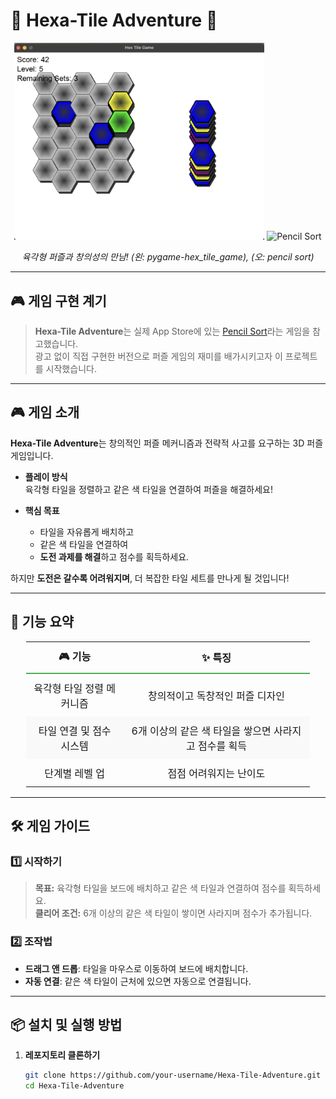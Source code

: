 # 🌟 **Hexa-Tile Adventure** 🌟  

<div align="center">
  <img src="hex_01.png" alt="Hexa-Tile Game" width="400">
  <img src="pencil_sort_01.png" alt="Pencil Sort" width="200">
  <p><i>육각형 퍼즐과 창의성의 만남! (왼: pygame-hex_tile_game), (오: pencil sort)</i></p>
</div>

---

## 🎮 **게임 구현 계기**

> **Hexa-Tile Adventure**는 실제 App Store에 있는 [Pencil Sort](https://apps.apple.com)라는 게임을 참고했습니다.  
> 광고 없이 직접 구현한 버전으로 퍼즐 게임의 재미를 배가시키고자 이 프로젝트를 시작했습니다.  

---

## 🎮 **게임 소개**

**Hexa-Tile Adventure**는 창의적인 퍼즐 메커니즘과 전략적 사고를 요구하는 3D 퍼즐 게임입니다.

- **플레이 방식**  
  육각형 타일을 정렬하고 같은 색 타일을 연결하여 퍼즐을 해결하세요!

- **핵심 목표**  
  - 타일을 자유롭게 배치하고
  - 같은 색 타일을 연결하여
  - **도전 과제를 해결**하고 점수를 획득하세요.  

하지만 **도전은 갈수록 어려워지며**, 더 복잡한 타일 세트를 만나게 될 것입니다!

---

## 🌈 **기능 요약**

<div align="center">
  <table style="border-collapse: collapse; width: 90%; text-align: center; font-size: 16px;">
    <thead>
      <tr style="border-bottom: 2px solid #4caf50;">
        <th style="padding: 10px;">🎮 기능</th>
        <th style="padding: 10px;">✨ 특징</th>
      </tr>
    </thead>
    <tbody>
      <tr>
        <td style="padding: 10px;">육각형 타일 정렬 메커니즘</td>
        <td style="padding: 10px;">창의적이고 독창적인 퍼즐 디자인</td>
      </tr>
      <tr style="background-color: #f9f9f9;">
        <td style="padding: 10px;">타일 연결 및 점수 시스템</td>
        <td style="padding: 10px;">6개 이상의 같은 색 타일을 쌓으면 사라지고 점수를 획득</td>
      </tr>
      <tr>
        <td style="padding: 10px;">단계별 레벨 업</td>
        <td style="padding: 10px;">점점 어려워지는 난이도</td>
      </tr>
    </tbody>
  </table>
</div>

---

## 🛠️ **게임 가이드**

### **1️⃣ 시작하기**
> **목표:** 육각형 타일을 보드에 배치하고 같은 색 타일과 연결하여 점수를 획득하세요.  
> **클리어 조건:** 6개 이상의 같은 색 타일이 쌓이면 사라지며 점수가 추가됩니다.

### **2️⃣ 조작법**
- **드래그 앤 드롭**: 타일을 마우스로 이동하여 보드에 배치합니다.
- **자동 연결**: 같은 색 타일이 근처에 있으면 자동으로 연결됩니다.

---

## 📦 **설치 및 실행 방법**

1. **레포지토리 클론하기**
   ```bash
   git clone https://github.com/your-username/Hexa-Tile-Adventure.git
   cd Hexa-Tile-Adventure

